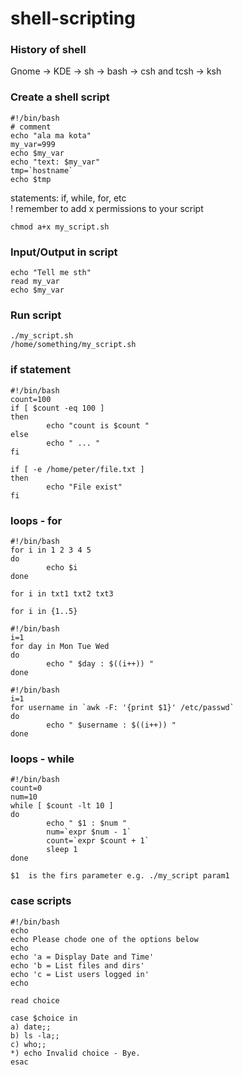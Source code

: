 # shell-scripting

### History of shell
Gnome -> KDE -> sh -> bash -> csh and tcsh -> ksh

### Create a shell script
```
#!/bin/bash
# comment
echo "ala ma kota"
my_var=999
echo $my_var
echo "text: $my_var"
tmp=`hostname`
echo $tmp
```
statements: if, while, for, etc <br>
! remember to add x permissions to your script <br>
```
chmod a+x my_script.sh
```

### Input/Output in script
```
echo "Tell me sth"
read my_var
echo $my_var
```

### Run script
```
./my_script.sh
/home/something/my_script.sh
```

### if statement
```
#!/bin/bash
count=100
if [ $count -eq 100 ]
then
        echo "count is $count "
else
        echo " ... "
fi
```
```
if [ -e /home/peter/file.txt ] 
then
        echo "File exist"
fi
```
### loops - for
```
#!/bin/bash
for i in 1 2 3 4 5
do
        echo $i
done
```
```
for i in txt1 txt2 txt3

for i in {1..5}
```
```
#!/bin/bash
i=1
for day in Mon Tue Wed
do 
        echo " $day : $((i++)) "
done
```
```
#!/bin/bash
i=1
for username in `awk -F: '{print $1}' /etc/passwd`
do 
        echo " $username : $((i++)) "
done
```

### loops - while
```
#!/bin/bash
count=0
num=10
while [ $count -lt 10 ]
do 
        echo " $1 : $num "
        num=`expr $num - 1`
        count=`expr $count + 1`
        sleep 1
done
```
```
$1  is the firs parameter e.g. ./my_script param1 
```

### case scripts
```
#!/bin/bash
echo
echo Please chode one of the options below
echo
echo 'a = Display Date and Time'
echo 'b = List files and dirs'
echo 'c = List users logged in'
echo

read choice

case $choice in
a) date;;
b) ls -la;;
c) who;;
*) echo Invalid choice - Bye.
esac

```


